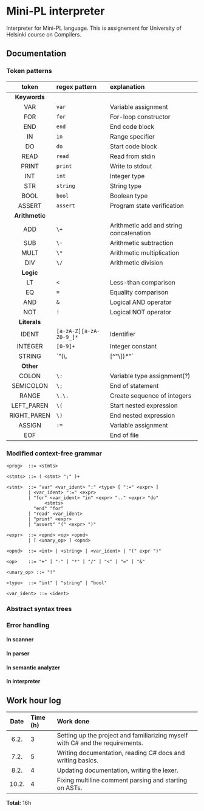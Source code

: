 # Mini-PL interpreter

Interpreter for Mini-PL language.
This is assignement for University of Helsinki course on Compilers.

## Documentation

### Token patterns

|     token      | regex pattern           | explanation                             |
| :------------: | :---------------------- | :-------------------------------------- |
|  **Keywords**  |
|      VAR       | `var`                   | Variable assignment                     |
|      FOR       | `for`                   | For-loop constructor                    |
|      END       | `end`                   | End code block                          |
|       IN       | `in`                    | Range specifier                         |
|       DO       | `do`                    | Start code block                        |
|      READ      | `read`                  | Read from stdin                         |
|     PRINT      | `print`                 | Write to stdout                         |
|      INT       | `int`                   | Integer type                            |
|      STR       | `string`                | String type                             |
|      BOOL      | `bool`                  | Boolean type                            |
|     ASSERT     | `assert`                | Program state verification              |
| **Arithmetic** |
|      ADD       | `\+`                    | Arithmetic add and string concatenation |
|      SUB       | `\-`                    | Arithmetic subtraction                  |
|      MULT      | `\*`                    | Arithmetic multiplication               |
|      DIV       | `\/`                    | Arithmetic division                     |
|   **Logic**    |
|       LT       | `<`                     | Less-than comparison                    |
|       EQ       | `=`                     | Equality comparison                     |
|      AND       | `&`                     | Logical AND operator                    |
|      NOT       | `!`                     | Logical NOT operator                    |
|  **Literals**  |
|     IDENT      | `[a-zA-Z][a-zA-Z0-9_]*` | Identifier                              |
|    INTEGER     | `[0-9]+`                | Integer constant                        |
|     STRING     | `\"(\\.|[^"\\])*\"`     | String constant                         |
|   **Other**    |
|     COLON      | `\:`                    | Variable type assignment(?)             |
|   SEMICOLON    | `\;`                    | End of statement                        |
|     RANGE      | `\.\.`                  | Create sequence of integers             |
|   LEFT_PAREN   | `\(`                    | Start nested expression                 |
|  RIGHT_PAREN   | `\)`                    | End nested expression                   |
|     ASSIGN     | `:=`                    | Variable assignment                     |
|      EOF       |                         | End of file                             |

### Modified context-free grammar

```
<prog>  ::= <stmts>

<stmts> ::= ( <stmt> ";" )+

<stmt>  ::= "var" <var_ident> ":" <type> [ ":=" <expr> ]
        | <var_ident> ":=" <expr>
        | "for" <var_ident> "in" <expr> ".." <expr> "do"
              <stmts>
          "end" "for"
        | "read" <var_ident>
        | "print" <expr>
        | "assert" "(" <expr> ")"

<expr>  ::= <opnd> <op> <opnd>
        | [ <unary_op> ] <opnd>

<opnd>  ::= <int> | <string> | <var_ident> | "(" expr ")"

<op>    ::= "+" | "-" | "*" | "/" | "<" | "=" | "&"

<unary_op> ::= "!"

<type>  ::= "int" | "string" | "bool"

<var_ident> ::= <ident>
```

### Abstract syntax trees

### Error handling

#### In scanner

#### In parser

#### In semantic analyzer

#### In interpreter

## Work hour log

| Date  | Time (h) | Work done                                                                     |
| :---: | :------- | :---------------------------------------------------------------------------- |
| 6.2.  | 3        | Setting up the project and familiarizing myself with C# and the requirements. |
| 7.2.  | 5        | Writing documentation, reading C# docs and writing basics.                    |
| 8.2.  | 4        | Updating documentation, writing the lexer.                                    |
| 10.2. | 4        | Fixing multiline comment parsing and starting on ASTs.                        |

**Total:** 16h
